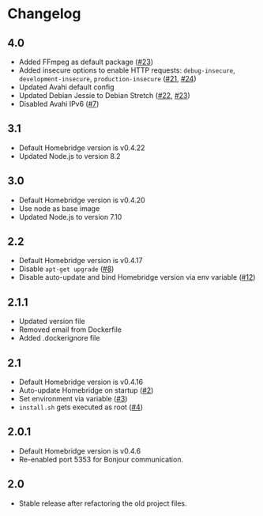 # Changelog

## 4.0
- Added FFmpeg as default package ([\#23](https://github.com/marcoraddatz/homebridge-docker/pull/23))
- Added insecure options to enable HTTP requests: `debug-insecure`, `development-insecure`, `production-insecure`  ([\#21](https://github.com/marcoraddatz/homebridge-docker/issues/21), [\#24](https://github.com/marcoraddatz/homebridge-docker/pull/24))
- Updated Avahi default config
- Updated Debian Jessie to Debian Stretch ([\#22](https://github.com/marcoraddatz/homebridge-docker/issues/22), [\#23](https://github.com/marcoraddatz/homebridge-docker/pull/23))
- Disabled Avahi IPv6 ([\#7](https://github.com/marcoraddatz/homebridge-docker/issues/7))

## 3.1
- Default Homebridge version is v0.4.22
- Updated Node.js to version 8.2

## 3.0
- Default Homebridge version is v0.4.20
- Use node as base image
- Updated Node.js to version 7.10

## 2.2
- Default Homebridge version is v0.4.17
- Disable `apt-get upgrade` ([\#8](https://github.com/marcoraddatz/homebridge-docker/issues/8))
- Disable auto-update and bind Homebridge version via env variable ([\#12](https://github.com/marcoraddatz/homebridge-docker/issues/12))

## 2.1.1
- Updated version file
- Removed email from Dockerfile
- Added .dockerignore file

## 2.1
- Default Homebridge version is v0.4.16
- Auto-update Homebridge on startup ([\#2](https://github.com/marcoraddatz/homebridge-docker/issues/2))
- Set environment via variable ([\#3](https://github.com/marcoraddatz/homebridge-docker/issues/3))
- `install.sh` gets executed as root ([\#4](https://github.com/marcoraddatz/homebridge-docker/issues/4))

## 2.0.1
- Default Homebridge version is v0.4.6
- Re-enabled port 5353 for Bonjour communication.

## 2.0
- Stable release after refactoring the old project files.
